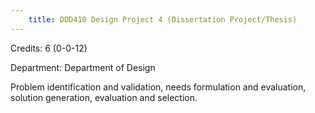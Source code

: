 ```yaml
---
    title: DDD410 Design Project 4 (Dissertation Project/Thesis)
---
```

Credits: 6 (0-0-12)

Department: Department of Design

Problem identification and validation, needs formulation and evaluation, solution generation, evaluation and selection.